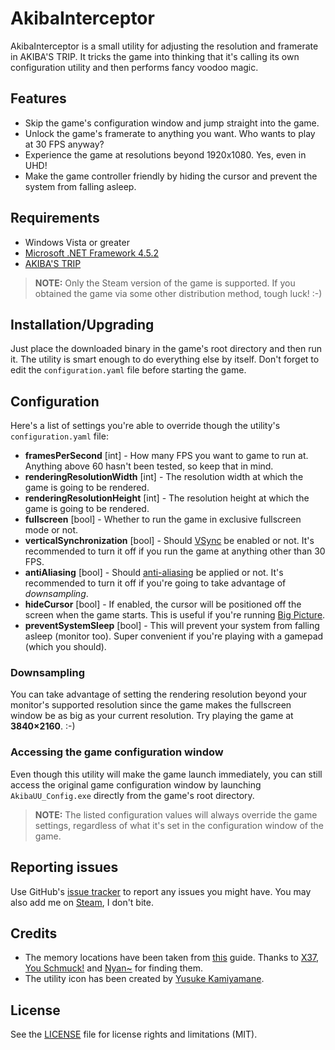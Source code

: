 # AkibaInterceptor

 AkibaInterceptor is a small utility for adjusting the resolution and framerate in AKIBA'S TRIP. It tricks the game into thinking that it's calling its own configuration utility and then performs fancy voodoo magic.

## Features

* Skip the game's configuration window and jump straight into the game.
* Unlock the game's framerate to anything you want. Who wants to play at 30 FPS anyway?
* Experience the game at resolutions beyond 1920x1080. Yes, even in UHD!
* Make the game controller friendly by hiding the cursor and prevent the system from falling asleep.

## Requirements

* Windows Vista or greater
* [Microsoft .NET Framework 4.5.2](https://www.microsoft.com/en-us/download/details.aspx?id=42643)
* [AKIBA'S TRIP](http://store.steampowered.com/app/333980/)

> **NOTE:** Only the Steam version of the game is supported. If you obtained the game via some other distribution method, tough luck! :-)

## Installation/Upgrading

Just place the downloaded binary in the game's root directory and then run it. The utility is smart enough to do everything else by itself. Don't forget to edit the `configuration.yaml` file before starting the game.

## Configuration

Here's a list of settings you're able to override though the utility's `configuration.yaml` file:

* **framesPerSecond** [int] - How many FPS you want to game to run at. Anything above 60 hasn't been tested, so keep that in mind.
* **renderingResolutionWidth** [int] - The resolution width at which the game is going to be rendered.
* **renderingResolutionHeight** [int] - The resolution height at which the game is going to be rendered.
* **fullscreen** [bool] - Whether to run the game in exclusive fullscreen mode or not.
* **verticalSynchronization** [bool] - Should [VSync](https://en.wikipedia.org/wiki/Screen_tearing#V-sync) be enabled or not. It's recommended to turn it off if you run the game at anything other than 30 FPS.
* **antiAliasing** [bool] - Should [anti-aliasing](https://en.wikipedia.org/wiki/Spatial_anti-aliasing) be applied or not. It's recommended to turn it off if you're going to take advantage of *downsampling*.
* **hideCursor** [bool] - If enabled, the cursor will be positioned off the screen when the game starts. This is useful if you're running [Big Picture](http://store.steampowered.com/bigpicture).
* **preventSystemSleep** [bool] - This will prevent your system from falling asleep (monitor too). Super convenient if you're playing with a gamepad (which you should).

 ### Downsampling

 You can take advantage of setting the rendering resolution beyond your monitor's supported resolution since the game makes the fullscreen window be as big as your current resolution. Try playing the game at **3840×2160**. :-)

 ### Accessing the game configuration window

 Even though this utility will make the game launch immediately, you can still access the original game configuration window by launching `AkibaUU_Config.exe` directly from the game's root directory.

> **NOTE:** The listed configuration values will always override the game settings, regardless of what it's set in the configuration window of the game.

## Reporting issues

Use GitHub's [issue tracker](https://github.com/spideyfusion/akiba/issues) to report any issues you might have. You may also add me on [Steam](http://steamcommunity.com/id/kiririndesu), I don't bite.

## Credits

* The memory locations have been taken from [this](http://steamcommunity.com/sharedfiles/filedetails/?id=450891549) guide. Thanks to [X37](http://steamcommunity.com/id/X37), [You Schmuck!](http://steamcommunity.com/id/youschmuck) and [Nyan~](http://steamcommunity.com/id/chaoskagami) for finding them.
* The utility icon has been created by [Yusuke Kamiyamane](http://p.yusukekamiyamane.com/).

## License

See the [LICENSE](LICENSE.md) file for license rights and limitations (MIT).
